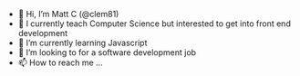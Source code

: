 - 👋 Hi, I’m Matt C (@clem81)
- 👀 I currently teach Computer Science but interested to get into front end development
- 🌱 I’m currently learning Javascript
- 💞️ I’m looking to for a software development job
- 📫 How to reach me ...

<!---
clem81/clem81 is a ✨ special ✨ repository because its `README.md` (this file) appears on your GitHub profile.
You can click the Preview link to take a look at your changes.
--->
